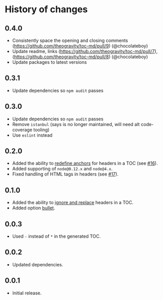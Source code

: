 History of changes
==================

0.4.0
-----

* Consistently space the opening and closing comments (https://github.com/theogravity/toc-md/pull/9) (@chocolateboy)
* Update readme, links (https://github.com/theogravity/toc-md/pull/7), (https://github.com/theogravity/toc-md/pull/8) (@chocolateboy)
* Update packages to latest versions

0.3.1
-----

* Update dependencies so `npm audit` passes

0.3.0
-----
* Update dependencies so `npm audit` passes
* Remove `istanbul` (says is no longer maintained, will need alt code-coverage tooling)
* Use `eslint` instead

0.2.0
-----

* Added the ability to [redefine anchors](https://github.com/eGavr/toc-md#redefinition-of-anchors) for headers in a TOC (see [#16]).
* Added supporting of `node@0.12.x` and `node@4.x`.
* Fixed handling of HTML tags in headers (see [#17]).

0.1.0
-----

* Added the ability to [ignore and replace](https://github.com/eGavr/toc-md#advanced-toc) headers in a TOC.
* Added option [bullet](https://github.com/eGavr/toc-md#tocinsert).

0.0.3
-----

* Used `-` instead of `*` in the generated TOC.

0.0.2
-----

* Updated dependencies.

0.0.1
-----

* Initial release.

[#16]: https://github.com/eGavr/toc-md/issues/16
[#17]: https://github.com/eGavr/toc-md/pull/17
